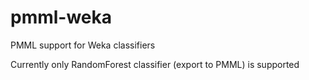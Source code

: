 # pmml-weka
PMML support for Weka classifiers

Currently only RandomForest classifier (export to PMML) is supported
